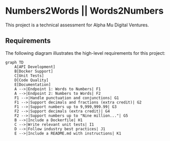 # Numbers2Words || Words2Numbers

This project is a technical assessment for Alpha Mu Digital Ventures.

## Requirements

The following diagram illustrates the high-level requirements for this project:

```mermaid
graph TD
    A[API Development]
    B[Docker Support]
    C[Unit Tests]
    D[Code Quality]
    E[Documentation]
    A -->|Endpoint 1: Words to Numbers| F1
    A -->|Endpoint 2: Numbers to Words| F2
    F1 -->|Handle punctuation and conjunctions| G1
    F1 -->|Support decimals and fractions (extra credit)| G2
    F1 -->|Support numbers up to 9,999,999.99| G3
    F2 -->|Support decimals (extra credit)| G4
    F2 -->|Support numbers up to "Nine million..."| G5
    B -->|Include a Dockerfile| H1
    C -->|Write relevant unit tests| I1
    D -->|Follow industry best practices| J1
    E -->|Include a README.md with instructions| K1

